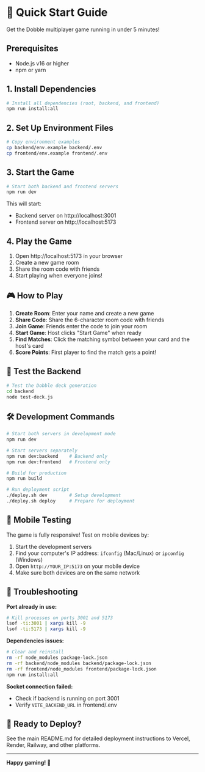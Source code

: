# 🚀 Quick Start Guide

Get the Dobble multiplayer game running in under 5 minutes!

## Prerequisites

- Node.js v16 or higher
- npm or yarn

## 1. Install Dependencies

```bash
# Install all dependencies (root, backend, and frontend)
npm run install:all
```

## 2. Set Up Environment Files

```bash
# Copy environment examples
cp backend/env.example backend/.env
cp frontend/env.example frontend/.env
```

## 3. Start the Game

```bash
# Start both backend and frontend servers
npm run dev
```

This will start:
- Backend server on http://localhost:3001
- Frontend server on http://localhost:5173

## 4. Play the Game

1. Open http://localhost:5173 in your browser
2. Create a new game room
3. Share the room code with friends
4. Start playing when everyone joins!

## 🎮 How to Play

1. **Create Room**: Enter your name and create a new game
2. **Share Code**: Share the 6-character room code with friends
3. **Join Game**: Friends enter the code to join your room
4. **Start Game**: Host clicks "Start Game" when ready
5. **Find Matches**: Click the matching symbol between your card and the host's card
6. **Score Points**: First player to find the match gets a point!

## 🧪 Test the Backend

```bash
# Test the Dobble deck generation
cd backend
node test-deck.js
```

## 🛠️ Development Commands

```bash
# Start both servers in development mode
npm run dev

# Start servers separately
npm run dev:backend    # Backend only
npm run dev:frontend   # Frontend only

# Build for production
npm run build

# Run deployment script
./deploy.sh dev        # Setup development
./deploy.sh deploy     # Prepare for deployment
```

## 📱 Mobile Testing

The game is fully responsive! Test on mobile devices by:

1. Start the development servers
2. Find your computer's IP address: `ifconfig` (Mac/Linux) or `ipconfig` (Windows)
3. Open `http://YOUR_IP:5173` on your mobile device
4. Make sure both devices are on the same network

## 🐛 Troubleshooting

**Port already in use:**
```bash
# Kill processes on ports 3001 and 5173
lsof -ti:3001 | xargs kill -9
lsof -ti:5173 | xargs kill -9
```

**Dependencies issues:**
```bash
# Clear and reinstall
rm -rf node_modules package-lock.json
rm -rf backend/node_modules backend/package-lock.json
rm -rf frontend/node_modules frontend/package-lock.json
npm run install:all
```

**Socket connection failed:**
- Check if backend is running on port 3001
- Verify `VITE_BACKEND_URL` in frontend/.env

## 🚀 Ready to Deploy?

See the main README.md for detailed deployment instructions to Vercel, Render, Railway, and other platforms.

---

**Happy gaming! 🎯** 